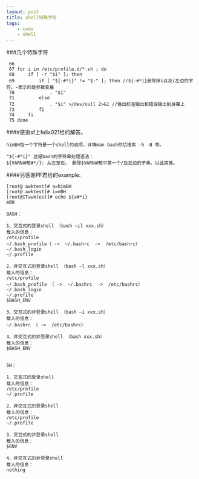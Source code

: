 ```yaml
---
layout: post
title: shell特殊字符
tags:
    - code
    - shell
---
```


###几个特殊字符

	 66 
	 67 for i in /etc/profile.d/*.sh ; do
	 68     if [ -r "$i" ]; then
	 69         if [ "${-#*i}" != "$-" ]; then //${-#*i}删除掉i以及i左边的字符。-表示的是参数变量
	 70             . "$i"
	 71         else
	 72             . "$i" >/dev/null 2>&1 //输出标准输出和错误输出到屏幕上
	 73         fi
	 74     fi
	 75 done


####感谢sf上felix021给的解答。


    himBH每一个字符是一个shell的选项，详情man bash然后搜索 -h -B 等。
    
	"${-#*i}" 这是bash的字符串处理语法：
	${VARNAME#*/}: 从左至右， 删除$VARNAME中第一个/及左边的子串。以此类推。

####另感谢PF君给的example:

	[root@ awktest]# a=himBH     
	[root@ awktest]# i=mBH       
	[root@ITawktest]# echo ${a#*i}
	mBH
	
>
	BASH：

	1、交互式的登录shell （bash –il xxx.sh）
	载入的信息：
	/etc/profile
	~/.bash_profile（ ->  ~/.bashrc  ->  /etc/bashrc）
	~/.bash_login
	~/.profile

	2、非交互式的登录shell （bash –l xxx.sh）
	载入的信息：
	/etc/profile
	~/.bash_profile （ ->  ~/.bashrc  ->  /etc/bashrc）
	~/.bash_login
	~/.profile
	$BASH_ENV

	3、交互式的非登录shell （bash –i xxx.sh）
	载入的信息：
	~/.bashrc （ ->  /etc/bashrc）

	4、非交互式的非登录shell （bash xxx.sh）
	载入的信息：
	$BASH_ENV


	SH：

	1、交互式的登录shell
	载入的信息：
	/etc/profile
	~/.profile

	2、非交互式的登录shell
	载入的信息：
	/etc/profile
	~/.profile

	3、交互式的非登录shell
	载入的信息：
	$ENV

	4、非交互式的非登录shell
	载入的信息：
	nothing
